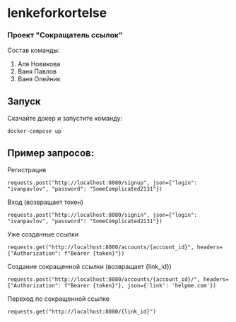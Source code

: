 # lenkeforkortelse

### Проект "Сокращатель ссылок"

Состав команды:

1. Аля Новикова
2. Ваня Павлов
3. Ваня Олейник


## Запуск 

Скачайте докер и запустите команду:
```
docker-compose up
```

## Пример запросов:

Регистрация
```
requests.post("http://localhost:8080/signup", json={"login": "ivanpavlov", "password": "SomeComplicated2131"})
```

Вход (возвращает токен)
```
requests.post("http://localhost:8080/signin", json={"login": "ivanpavlov", "password": "SomeComplicated2131"})
```

Уже созданные ссылки 
```
requests.get("http://localhost:8080/accounts/{account_id}", headers={"Authorization": f"Bearer {token}"})
```

Создание сокращенной ссылки (возвращает {link_id})
```
requests.post("http://localhost:8080/accounts/{account_id}/", headers={"Authorization": f"Bearer {token}"}, json={'link': 'helpme.com'})
```

Переход по сокращенной ссылке
```
requests.get("http://localhost:8080/{link_id}")
```
